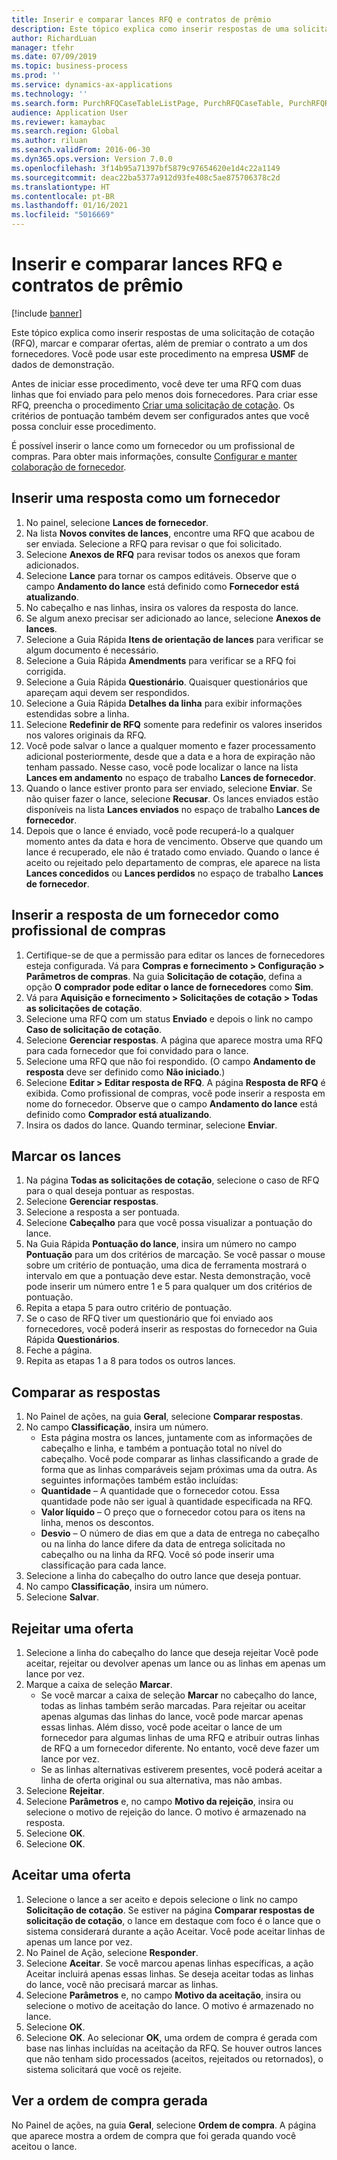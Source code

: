 ```yaml
---
title: Inserir e comparar lances RFQ e contratos de prêmio
description: Este tópico explica como inserir respostas de uma solicitação de cotação (RFQ), marcar e comparar ofertas, além de premiar o contrato a um dos fornecedores.
author: RichardLuan
manager: tfehr
ms.date: 07/09/2019
ms.topic: business-process
ms.prod: ''
ms.service: dynamics-ax-applications
ms.technology: ''
ms.search.form: PurchRFQCaseTableListPage, PurchRFQCaseTable, PurchRFQReplyTable, PurchRFQCompare, PurchRFQEditLines, PurchRFQEditLinesParameters, PurchTable, PurchTablePart, PurchRFQCompareLinePrices, PurchRFQCompareRFQ
audience: Application User
ms.reviewer: kamaybac
ms.search.region: Global
ms.author: riluan
ms.search.validFrom: 2016-06-30
ms.dyn365.ops.version: Version 7.0.0
ms.openlocfilehash: 3f14b95a71397bf5879c97654620e1d4c22a1149
ms.sourcegitcommit: deac22ba5377a912d93fe408c5ae875706378c2d
ms.translationtype: HT
ms.contentlocale: pt-BR
ms.lasthandoff: 01/16/2021
ms.locfileid: "5016669"
---
```

# <a name="enter-and-compare-rfq-bids-and-award-contracts"></a>Inserir e comparar lances RFQ e contratos de prêmio

[!include [banner](../../includes/banner.md)]

Este tópico explica como inserir respostas de uma solicitação de cotação (RFQ), marcar e comparar ofertas, além de premiar o contrato a um dos fornecedores. Você pode usar este procedimento na empresa **USMF** de dados de demonstração.

Antes de iniciar esse procedimento, você deve ter uma RFQ com duas linhas que foi enviado para pelo menos dois fornecedores. Para criar esse RFQ, preencha o procedimento [Criar uma solicitação de cotação](create-request-quotation.md). Os critérios de pontuação também devem ser configurados antes que você possa concluir esse procedimento.

É possível inserir o lance como um fornecedor ou um profissional de compras. Para obter mais informações, consulte [Configurar e manter colaboração de fornecedor](../set-up-maintain-vendor-collaboration.md).

## <a name="enter-a-reply-as-a-vendor"></a>Inserir uma resposta como um fornecedor

1. No painel, selecione **Lances de fornecedor**.
2. Na lista **Novos convites de lances**, encontre uma RFQ que acabou de ser enviada. Selecione a RFQ para revisar o que foi solicitado.
3. Selecione **Anexos de RFQ** para revisar todos os anexos que foram adicionados.
4. Selecione **Lance** para tornar os campos editáveis. Observe que o campo **Andamento do lance** está definido como **Fornecedor está atualizando**.
5. No cabeçalho e nas linhas, insira os valores da resposta do lance.
6. Se algum anexo precisar ser adicionado ao lance, selecione **Anexos de lances**.
7. Selecione a Guia Rápida **Itens de orientação de lances** para verificar se algum documento é necessário.
8. Selecione a Guia Rápida **Amendments** para verificar se a RFQ foi corrigida.
9. Selecione a Guia Rápida **Questionário**. Quaisquer questionários que apareçam aqui devem ser respondidos.
10. Selecione a Guia Rápida **Detalhes da linha** para exibir informações estendidas sobre a linha.
11. Selecione **Redefinir de RFQ** somente para redefinir os valores inseridos nos valores originais da RFQ.
12. Você pode salvar o lance a qualquer momento e fazer processamento adicional posteriormente, desde que a data e a hora de expiração não tenham passado. Nesse caso, você pode localizar o lance na lista **Lances em andamento** no espaço de trabalho **Lances de fornecedor**.
13. Quando o lance estiver pronto para ser enviado, selecione **Enviar**. Se não quiser fazer o lance, selecione **Recusar**. Os lances enviados estão disponíveis na lista **Lances enviados** no espaço de trabalho **Lances de fornecedor**.  
14. Depois que o lance é enviado, você pode recuperá-lo a qualquer momento antes da data e hora de vencimento. Observe que quando um lance é recuperado, ele não é tratado como enviado. Quando o lance é aceito ou rejeitado pelo departamento de compras, ele aparece na lista **Lances concedidos** ou **Lances perdidos** no espaço de trabalho **Lances de fornecedor**.  

## <a name="enter-a-reply-from-a-vendor-as-a-procurement-professional"></a>Inserir a resposta de um fornecedor como profissional de compras

1. Certifique-se de que a permissão para editar os lances de fornecedores esteja configurada. Vá para **Compras e fornecimento \> Configuração \> Parâmetros de compras**. Na guia **Solicitação de cotação**, defina a opção **O comprador pode editar o lance de fornecedores** como **Sim**.
2. Vá para **Aquisição e fornecimento \> Solicitações de cotação \> Todas as solicitações de cotação**.
3. Selecione uma RFQ com um status **Enviado** e depois o link no campo **Caso de solicitação de cotação**.
4. Selecione **Gerenciar respostas**. A página que aparece mostra uma RFQ para cada fornecedor que foi convidado para o lance.
5. Selecione uma RFQ que não foi respondido. (O campo **Andamento de resposta** deve ser definido como **Não iniciado**.)
6. Selecione **Editar \> Editar resposta de RFQ**. A página **Resposta de RFQ** é exibida. Como profissional de compras, você pode inserir a resposta em nome do fornecedor. Observe que o campo **Andamento do lance** está definido como **Comprador está atualizando**.  
7. Insira os dados do lance. Quando terminar, selecione **Enviar**.

## <a name="score-the-bids"></a>Marcar os lances

1. Na página **Todas as solicitações de cotação**, selecione o caso de RFQ para o qual deseja pontuar as respostas.
2. Selecione **Gerenciar respostas**.
3. Selecione a resposta a ser pontuada.
4. Selecione **Cabeçalho** para que você possa visualizar a pontuação do lance.
5. Na Guia Rápida **Pontuação do lance**, insira um número no campo **Pontuação** para um dos critérios de marcação. Se você passar o mouse sobre um critério de pontuação, uma dica de ferramenta mostrará o intervalo em que a pontuação deve estar. Nesta demonstração, você pode inserir um número entre 1 e 5 para qualquer um dos critérios de pontuação.  
6. Repita a etapa 5 para outro critério de pontuação.
7. Se o caso de RFQ tiver um questionário que foi enviado aos fornecedores, você poderá inserir as respostas do fornecedor na Guia Rápida **Questionários**.
8. Feche a página.
9. Repita as etapas 1 a 8 para todos os outros lances.

## <a name="compare-the-replies"></a>Comparar as respostas

1. No Painel de ações, na guia **Geral**, selecione **Comparar respostas**.
2. No campo **Classificação**, insira um número.  
    - Esta página mostra os lances, juntamente com as informações de cabeçalho e linha, e também a pontuação total no nível do cabeçalho. Você pode comparar as linhas classificando a grade de forma que as linhas comparáveis sejam próximas uma da outra. As seguintes informações também estão incluídas:
    - **Quantidade** – A quantidade que o fornecedor cotou. Essa quantidade pode não ser igual à quantidade especificada na RFQ.
    - **Valor líquido** – O preço que o fornecedor cotou para os itens na linha, menos os descontos.
    - **Desvio** – O número de dias em que a data de entrega no cabeçalho ou na linha do lance difere da data de entrega solicitada no cabeçalho ou na linha da RFQ. Você só pode inserir uma classificação para cada lance.  
3. Selecione a linha do cabeçalho do outro lance que deseja pontuar.
4. No campo **Classificação**, insira um número.
5. Selecione **Salvar**.

## <a name="reject-a-bid"></a>Rejeitar uma oferta

1. Selecione a linha do cabeçalho do lance que deseja rejeitar Você pode aceitar, rejeitar ou devolver apenas um lance ou as linhas em apenas um lance por vez.
2. Marque a caixa de seleção **Marcar**.  
    - Se você marcar a caixa de seleção **Marcar** no cabeçalho do lance, todas as linhas também serão marcadas. Para rejeitar ou aceitar apenas algumas das linhas do lance, você pode marcar apenas essas linhas. Além disso, você pode aceitar o lance de um fornecedor para algumas linhas de uma RFQ e atribuir outras linhas de RFQ a um fornecedor diferente. No entanto, você deve fazer um lance por vez.  
    - Se as linhas alternativas estiverem presentes, você poderá aceitar a linha de oferta original ou sua alternativa, mas não ambas.  
3. Selecione **Rejeitar**.
4. Selecione **Parâmetros** e, no campo **Motivo da rejeição**, insira ou selecione o motivo de rejeição do lance. O motivo é armazenado na resposta.  
5. Selecione **OK**.
6. Selecione **OK**.

## <a name="accept-a-bid"></a>Aceitar uma oferta

1. Selecione o lance a ser aceito e depois selecione o link no campo **Solicitação de cotação**. Se estiver na página **Comparar respostas de solicitação de cotação**, o lance em destaque com foco é o lance que o sistema considerará durante a ação Aceitar. Você pode aceitar linhas de apenas um lance por vez.  
2. No Painel de Ação, selecione **Responder**.
3. Selecione **Aceitar**. Se você marcou apenas linhas específicas, a ação Aceitar incluirá apenas essas linhas. Se deseja aceitar todas as linhas do lance, você não precisará marcar as linhas.  
4. Selecione **Parâmetros** e, no campo **Motivo da aceitação**, insira ou selecione o motivo de aceitação do lance. O motivo é armazenado no lance.  
5. Selecione **OK**.
6. Selecione **OK**. Ao selecionar **OK**, uma ordem de compra é gerada com base nas linhas incluídas na aceitação da RFQ. Se houver outros lances que não tenham sido processados (aceitos, rejeitados ou retornados), o sistema solicitará que você os rejeite.  

## <a name="view-the-purchase-order-that-is-generated"></a>Ver a ordem de compra gerada

No Painel de ações, na guia **Geral**, selecione **Ordem de compra**. A página que aparece mostra a ordem de compra que foi gerada quando você aceitou o lance.
